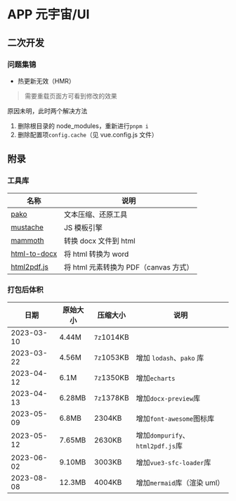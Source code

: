 # APP 元宇宙/UI

## 二次开发

### 问题集锦

* 热更新无效（HMR）
> 需要重载页面方可看到修改的效果

原因未明，此时两个解决方法

1. 删除根目录的 node_modules，重新进行`pnpm i`
2. 删除配置项`config.cache`（见 vue.config.js 文件）

## 附录

### 工具库

名称|说明
-|-
[pako](http://nodeca.github.io/pako)|文本压缩、还原工具
[mustache](https://github.com/janl/mustache.js)|JS 模板引擎
[mammoth](https://github.com/mwilliamson/mammoth.js)|转换 docx 文件到 html
[html-to-docx](https://github.com/privateOmega/html-to-docx)|将 html 转换为 word
[html2pdf.js](https://github.com/eKoopmans/html2pdf.js)|将 html 元素转换为 PDF（canvas 方式）

### 打包后体积

日期|原始大小|压缩大小|说明
-|-|-|-
2023-03-10|4.44M|`7z`1014KB|
2023-03-22|4.56M|`7z`1053KB|增加 `lodash`、`pako` 库
2023-04-12|6.1M|`7z`1350KB|增加`echarts`
2023-04-13|6.28MB|`7z`1378KB|增加`docx-preview`库
2023-05-09|6.8MB|2304KB|增加`font-awesome`图标库
2023-05-12|7.65MB|2630KB|增加`dompurify`、`html2pdf.js`库
2023-06-02|9.10MB|3003KB|增加`vue3-sfc-loader`库
2023-08-08|12.3MB|4004KB|增加`mermaid`库（渲染 uml）
